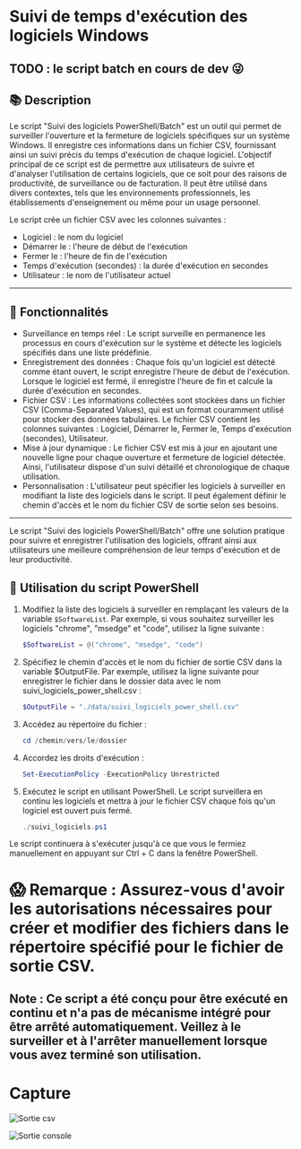 # Suivi de temps d'exécution des logiciels Windows

## TODO : le script batch en cours de dev 😜

## 📚 Description

Le script "Suivi des logiciels PowerShell/Batch" est un outil qui permet de surveiller l'ouverture et la fermeture de logiciels spécifiques sur un système Windows. Il enregistre ces informations dans un fichier CSV, fournissant ainsi un suivi précis du temps d'exécution de chaque logiciel.
L'objectif principal de ce script est de permettre aux utilisateurs de suivre et d'analyser l'utilisation de certains logiciels, que ce soit pour des raisons de productivité, de surveillance ou de facturation. Il peut être utilisé dans divers contextes, tels que les environnements professionnels, les établissements d'enseignement ou même pour un usage personnel.

Le script crée un fichier CSV avec les colonnes suivantes :
- Logiciel : le nom du logiciel
- Démarrer le : l'heure de début de l'exécution
- Fermer le : l'heure de fin de l'exécution
- Temps d'exécution (secondes) : la durée d'exécution en secondes
- Utilisateur : le nom de l'utilisateur actuel
  
---

## 💪 Fonctionnalités

  - Surveillance en temps réel : Le script surveille en permanence les processus en cours d'exécution sur le système et détecte les logiciels spécifiés dans une liste prédéfinie.
  - Enregistrement des données : Chaque fois qu'un logiciel est détecté comme étant ouvert, le script enregistre l'heure de début de l'exécution. Lorsque le logiciel est fermé, il enregistre l'heure de fin et calcule la durée d'exécution en secondes.
  - Fichier CSV : Les informations collectées sont stockées dans un fichier CSV (Comma-Separated Values), qui est un format couramment utilisé pour stocker des données tabulaires. Le fichier CSV contient les colonnes suivantes : Logiciel, Démarrer le, Fermer le, Temps d'exécution (secondes), Utilisateur.
  - Mise à jour dynamique : Le fichier CSV est mis à jour en ajoutant une nouvelle ligne pour chaque ouverture et fermeture de logiciel détectée. Ainsi, l'utilisateur dispose d'un suivi détaillé et chronologique de chaque utilisation.
  - Personnalisation : L'utilisateur peut spécifier les logiciels à surveiller en modifiant la liste des logiciels dans le script. Il peut également définir le chemin d'accès et le nom du fichier CSV de sortie selon ses besoins.
  
---

Le script "Suivi des logiciels PowerShell/Batch" offre une solution pratique pour suivre et enregistrer l'utilisation des logiciels, offrant ainsi aux utilisateurs une meilleure compréhension de leur temps d'exécution et de leur productivité.

## 🏓 Utilisation du script PowerShell

1. Modifiez la liste des logiciels à surveiller en remplaçant les valeurs de la variable `$SoftwareList`. Par exemple, si vous souhaitez surveiller les logiciels "chrome", "msedge" et "code", utilisez la ligne suivante :
   ```powershell
   $SoftwareList = @("chrome", "msedge", "code")
   ```
2. Spécifiez le chemin d'accès et le nom du fichier de sortie CSV dans la variable $OutputFile. Par exemple, utilisez la ligne suivante pour enregistrer le fichier dans le dossier data avec le nom suivi_logiciels_power_shell.csv :
    ```powershell
   $OutputFile = "./data/suivi_logiciels_power_shell.csv"
   ```
3. Accédez au répertoire du fichier :
      ```powershell
      cd /chemin/vers/le/dossier
      ```
4. Accordez les droits d'exécution :
    ```powershell
    Set-ExecutionPolicy -ExecutionPolicy Unrestricted
    ```
5. Exécutez le script en utilisant PowerShell. Le script surveillera en continu les logiciels et mettra à jour le fichier CSV chaque fois qu'un logiciel est ouvert puis fermé.
    ```powershell
   ./suivi_logiciels.ps1
   ```

Le script continuera à s'exécuter jusqu'à ce que vous le fermiez manuellement en appuyant sur Ctrl + C dans la fenêtre PowerShell.

# 😱 Remarque : Assurez-vous d'avoir les autorisations nécessaires pour créer et modifier des fichiers dans le répertoire spécifié pour le fichier de sortie CSV.

## Note : Ce script a été conçu pour être exécuté en continu et n'a pas de mécanisme intégré pour être arrêté automatiquement. Veillez à le surveiller et à l'arrêter manuellement lorsque vous avez terminé son utilisation.

# Capture 

![Sortie csv ](https://github.com/kalibrado/suivi_logiciels/blob/master/sortie_csv.png?raw=true)

![Sortie console ](https://github.com/kalibrado/suivi_logiciels/blob/master/sortie_console.png?raw=true)
